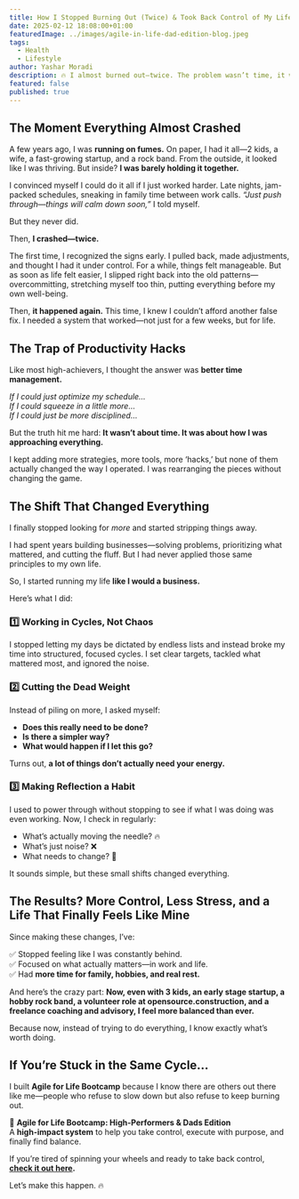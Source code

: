 ```yaml
---
title: How I Stopped Burning Out (Twice) & Took Back Control of My Life
date: 2025-02-12 18:08:00+01:00
featuredImage: ../images/agile-in-life-dad-edition-blog.jpeg
tags:
  - Health
  - Lifestyle
author: Yashar Moradi
description: 🔥 I almost burned out—twice. The problem wasn’t time, it was execution. By applying Agile principles, I took back control. Now, with 3 kids, a startup, and a volunteer role, I feel more balanced than ever. 🚀 Learn how.
featured: false
published: true
---
```

## The Moment Everything Almost Crashed

A few years ago, I was **running on fumes.** On paper, I had it all—2 kids, a wife, a fast-growing startup, and a rock band. From the outside, it looked like I was thriving. But inside? **I was barely holding it together.**

I convinced myself I could do it all if I just worked harder. Late nights, jam-packed schedules, sneaking in family time between work calls. *“Just push through—things will calm down soon,”* I told myself.

But they never did.

Then, **I crashed—twice.**

The first time, I recognized the signs early. I pulled back, made adjustments, and thought I had it under control. For a while, things felt manageable. But as soon as life felt easier, I slipped right back into the old patterns—overcommitting, stretching myself too thin, putting everything before my own well-being.

Then, **it happened again.** This time, I knew I couldn’t afford another false fix. I needed a system that worked—not just for a few weeks, but for life.

## The Trap of Productivity Hacks

Like most high-achievers, I thought the answer was **better time management.**

*If I could just optimize my schedule…*\
*If I could squeeze in a little more…*\
*If I could just be more disciplined…*

But the truth hit me hard: **It wasn’t about time. It was about how I was approaching everything.**

I kept adding more strategies, more tools, more ‘hacks,’ but none of them actually changed the way I operated. I was rearranging the pieces without changing the game.

## The Shift That Changed Everything

I finally stopped looking for *more* and started stripping things away.

I had spent years building businesses—solving problems, prioritizing what mattered, and cutting the fluff. But I had never applied those same principles to my own life.

So, I started running my life **like I would a business.**

Here’s what I did:

### **1️⃣ Working in Cycles, Not Chaos**

I stopped letting my days be dictated by endless lists and instead broke my time into structured, focused cycles. I set clear targets, tackled what mattered most, and ignored the noise.

### **2️⃣ Cutting the Dead Weight**

Instead of piling on more, I asked myself:

- **Does this really need to be done?**
- **Is there a simpler way?**
- **What would happen if I let this go?**

Turns out, **a lot of things don’t actually need your energy.**

### **3️⃣ Making Reflection a Habit**

I used to power through without stopping to see if what I was doing was even working. Now, I check in regularly:

- What’s actually moving the needle? 🔥
- What’s just noise? ❌
- What needs to change? 🔄

It sounds simple, but these small shifts changed everything.

## The Results? More Control, Less Stress, and a Life That Finally Feels Like Mine

Since making these changes, I’ve:

✅ Stopped feeling like I was constantly behind.\
✅ Focused on what actually matters—in work and life.\
✅ Had **more time for family, hobbies, and real rest.**

And here’s the crazy part: **Now, even with 3 kids, an early stage startup, a hobby rock band, a volunteer role at opensource.construction, and a freelance coaching and advisory, I feel more balanced than ever.**

Because now, instead of trying to do everything, I know exactly what’s worth doing.

## If You’re Stuck in the Same Cycle…

I built **Agile for Life Bootcamp** because I know there are others out there like me—people who refuse to slow down but also refuse to keep burning out.

🚀 **Agile for Life Bootcamp: High-Performers & Dads Edition**\
A **high-impact system** to help you take control, execute with purpose, and finally find balance.

If you’re tired of spinning your wheels and ready to take back control, **[check it out here](https://agile4life.yasharmoradi.com).**

Let’s make this happen. 🔥



